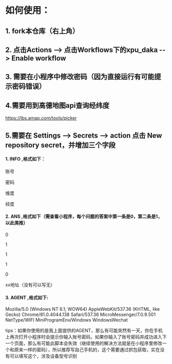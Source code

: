 # 如何使用：
## 1. fork本仓库（右上角）

## 2. 点击Actions --> 点击Workflows下的xpu_daka -- > Enable workflow

## 3. 需要在小程序中修改密码（因为直接运行有可能提示密码错误）

## 4.需要用到高德地图api查询经纬度
https://lbs.amap.com/tools/picker

## 5.需要在 Settings --> Secrets --> action 点击 New repository secret，并增加三个字段

#### 1. INFO ,格式如下：

账号

密码

维度

经度

#### 2. ANS ,格式如下（需查看小程序，每个问题的答案中第一条是0，第二条是1，以此类推）

0

1

1

1

0

xx地址（没有可以写无）

#### 3. AGENT ,格式如下:

Mozilla/5.0 (Windows NT 6.1; WOW64) AppleWebKit/537.36 (KHTML, like Gecko) Chrome/81.0.4044.138 Safari/537.36 MicroMessenger/7.0.9.501 NetType/WIFI MiniProgramEnv/Windows WindowsWechat


tips：如果你使用的是我上面提供的AGENT，那么有可能突然有一天，你在手机上再次打开小程序时会提示你输入账号密码，如果你输入了账号密码并成功进入下一个页面，那么有可能此脚本会失效（继续使用的解决方法就是在小程序里修改一个和原来一样的密码），所以推荐写自己手机的，这个需要通过抓包获取，实在没有可以填写这个，涉及设备型号识别
